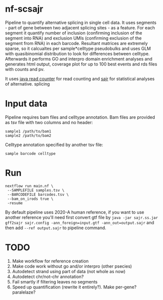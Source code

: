 # nf-scsajr

Pipeline to quantify alternative splicing in single cell data. It uses segments - part of gene between two adjacent splicing sites - as a feature. For each segment it quantify number of inclusion (confirming inclusion of the segment into RNA) and exclusion UMIs (confirming exclusion of the segment from RNA) in each barcode. Resultant matrices are extremely sparse, so it calcualtes per sample*celltype pseudobulks and uses GLM with quasibinomial distribution to look for differences between celltype. Afterwards it performs GO and interpro domain enrichment analyses and generates html output, coverage plot for up to 100 best events and rds files with counts and pv.


It uses [java read counter](https://github.com/iaaka/sajr-java-sc) for read counting and [sajr](https://github.com/iaaka/sajr) for statistical analyses of alternative. splicing


# Input data
Pipeline requires bam files and celltype annotation. Bam files are provided as tsv file with two columns and no header:
```
sample1 /path/to/bam1
sample2 /path/to/bam2
```
Celltype annotation specified by another tsv file:
```
sample barcode celltype
```

# Run
```
nextflow run main.nf \
 --SAMPLEFILE samples.tsv \
 --BARCODEFILE barcodes.tsv \
 --bam_on_irods true \
 -resume
```
By default pipeline uses 2020-A human reference, if you want to use another reference you'll need first convert gtf file by `java -jar sajr.ss.jar gff2sajr sajr.config -ann_foreign=input.gtf -ann_out=output.sajr` and then add `--ref output.sajr` to pipeline command.

# TODO
1. Make workflow for reference creation
2. Make code work without go and/or interpro (other psecies)
3. Autodetect strand using part of data (not whole as now)
4. Autodetect chr/not-chr annotation?
5. Fail smartly if filtering leaves no segments
6. Speed up quantification (rewrite it entirely?). Make per-gene? paralelaze?